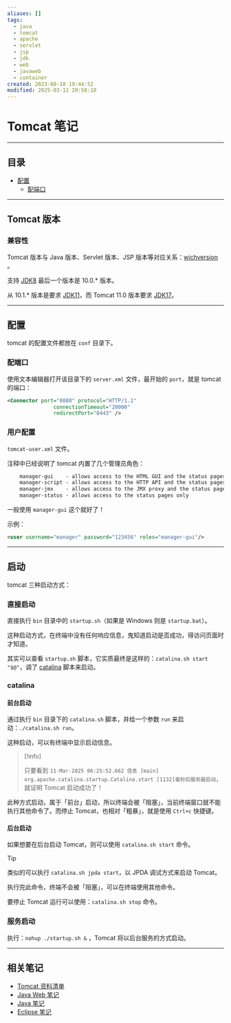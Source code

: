 ```yaml
---
aliases: []
tags:
  - java
  - tomcat
  - apache
  - servlet
  - jsp
  - jdk
  - web
  - javaweb
  - container
created: 2023-08-18 19:44:52
modified: 2025-03-11 20:58:10
---
```


# Tomcat 笔记

---

## 目录
* [配置](#tomcat_config)
	* [配端口](#tomcat_config_port)

---

## <span id="tomcat_versions">Tomcat 版本</span>

### 兼容性

Tomcat 版本与 Java 版本、Servlet 版本、JSP 版本等对应关系：[wichversion](https://tomcat.apache.org/whichversion.html) 。

支持 [JDK8](../Java_Note.md#JDK8) 最后一个版本是 10.0.* 版本。

从 10.1.* 版本是要求 [JDK11](../Java_Note.md#JDK11)，而 Tomcat 11.0 版本要求 [JDK17](../Java_Note.md#JDK17)。 

---

## <span id="tomcat_config">配置</span>

tomcat 的配置文件都放在 `conf` 目录下。

### <span id="tomcat_config_port">配端口</span>
使用文本编辑器打开该目录下的 `server.xml` 文件，最开始的 `port`，就是 tomcat 的端口：
```xml
<Connector port="8080" protocol="HTTP/1.1"
               connectionTimeout="20000"
               redirectPort="8443" />
```

### <span id="tomcat_config_user">用户配置</span>

`tomcat-user.xml` 文件。

注释中已经说明了 tomcat 内置了几个管理员角色：
```xml
	manager-gui    - allows access to the HTML GUI and the status pages
    manager-script - allows access to the HTTP API and the status pages
    manager-jmx    - allows access to the JMX proxy and the status pages
    manager-status - allows access to the status pages only
```

一般使用 `manager-gui` 这个就好了！

示例：
```xml
<user username="manager" password="123456" roles="manager-gui"/>
```

---

## 启动

tomcat 三种启动方式：

### 直接启动

直接执行 `bin` 目录中的 `startup.sh`（如果是 Windows 则是 `startup.bat`）。

这种启动方式，在终端中没有任何响应信息，鬼知道启动是否成功，得访问页面时才知道。

其实可以查看 `startup.sh` 脚本，它实质最终是这样的：`catalina.sh start "$@"`，调了 [catalina](#catalina) 脚本来启动。

### catalina

#### 前台启动

通过执行 `bin` 目录下的 `catalina.sh` 脚本，并给一个参数 `run` 来启动：`./catalina.sh run`。

这种启动，可以有终端中显示启动信息。

> [!info] 
> 
> 只要看到 `11-Mar-2025 06:25:52.662 信息 [main] org.apache.catalina.startup.Catalina.start [1132]毫秒后服务器启动`，就证明 Tomcat 启动成功了！

此种方式启动，属于「前台」启动，所以终端会被「阻塞」，当前终端窗口就不能执行其他命令了。而停止 Tomcat，也相对「粗暴」，就是使用 `Ctrl+c` 快捷键。

#### 后台启动

如果想要在后台启动 Tomcat，则可以使用 `catalina.sh start` 命令。
> [!tip] 
> 
> 类似的可以执行 `catalina.sh jpda start`，以 JPDA 调试方式来启动 Tomcat。

执行完此命令，终端不会被「阻塞」，可以在终端使用其他命令。

要停止 Tomcat 运行可以使用：`catalina.sh stop` 命令。

### 服务启动

执行：`nohup ./startup.sh &` ，Tomcat 将以后台服务的方式启动。

---

## 相关笔记

* [Tomcat 资料清单](Tomcat_Material.md) 
* [Java Web 笔记](../Java_Servlet_Note.md)
* [Java 笔记](../Java_Note.md)
* [Eclipse 笔记](../IDE/Java_IDE_Eclipse.md)

